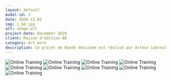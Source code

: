 ```yaml
---
layout: default
modal-id: 3
date: 2020-11-01
img: i_bd.jpg
alt: image-alt
project-date: December 2020
client: Maison d'édition BD
category: Art work
description: Ce projet de Bande dessinée est réalisé par Arthur Lebrech scénariste et moi meme déssinateur. Je vous laisse découvir cette histoire...
---
```

<img src="{{ site.baseurl }}/img/portfolio/i_bd_step2.jpg" class="img-responsive" alt="Online Training">
<img src="{{ site.baseurl }}/img/portfolio/i_bd_step3.jpg" class="img-responsive" alt="Online Training">
<img src = "{{ site.baseurl }}/img/portfolio/i_bd_step1.jpg " class = "img-responsive" alt = "Online Training">
<img src = "{{ site.baseurl }}/img/portfolio/i_bd_step4.jpg " class = "img-responsive" alt = "Online Training">
<img src = "{{ site.baseurl }}/img/portfolio/i_bd_step5.jpg " class = "img-responsive" alt = "Online Training">
<img src = "{{ site.baseurl }}/img/portfolio/i_bd_step6.jpg " class = "img-responsive" alt = "Online Training">
<img src = "{{ site.baseurl }}/img/portfolio/i_bd_step7.jpg " class = "img-responsive" alt = "Online Training">
<img src = "{{ site.baseurl }}/img/portfolio/i_bd_step8.jpg " class = "img-responsive" alt = "Online Training">
<img src = "{{ site.baseurl }}/img/portfolio/i_bd_step9.jpg " class = "img-responsive" alt = "Online Training">
